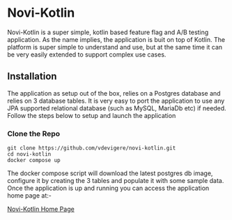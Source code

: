 # Novi-Kotlin
Novi-Kotlin is a super simple, kotlin based feature flag and A/B testing application. As the name implies, the application is buit on top of Kotlin. The platform is super simple to understand and use, but at the same time it can be very easily extended to support complex use cases.

## Installation
The application as setup out of the box, relies on a Postgres database and relies on 3 database tables. It is very easy to port the application to use any JPA supported relational database (such as MySQL, MariaDb etc) if needed. Follow the steps below to setup and launch the application

### Clone the Repo

```
git clone https://github.com/vdevigere/novi-kotlin.git
cd novi-kotlin
docker compose up
```

The docker compose script will download the latest postgres db image, configure it by creating the 3 tables and populate it with some sample data. Once the application is up and running you can access the application home page at:- 

[Novi-Kotlin Home Page](http://localhost:8080)
